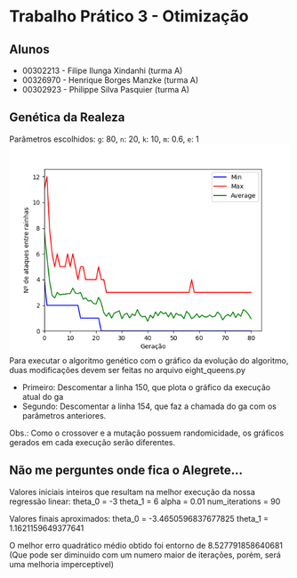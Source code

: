 # Trabalho Prático 3 - Otimização

## Alunos
* 00302213 - Filipe Ilunga Xindanhi (turma A)
* 00326970 - Henrique Borges Manzke (turma A)
* 00302923 - Philippe Silva Pasquier (turma A)

## Genética da Realeza
Parâmetros escolhidos: `g`: 80, `n`: 20, `k`: 10, `m`: 0.6, `e`: 1
![Screenshot](ga.png)\
Para executar o algoritmo genético com o gráfico da evolução do algoritmo, duas modificações devem ser feitas no arquivo eight_queens.py
- Primeiro: Descomentar a linha 150, que plota o gráfico da execução atual do ga
- Segundo: Descomentar a linha 154, que faz a chamada do ga com os parâmetros anteriores.

Obs.: Como o crossover e a mutação possuem randomicidade, os gráficos gerados em cada execução serão diferentes.

## Não me perguntes onde fica o Alegrete...

Valores iniciais inteiros que resultam na melhor execução da nossa regressão linear:
theta_0 = -3
theta_1 = 6
alpha = 0.01
num_iterations = 90

Valores finais aproximados:
theta_0 = -3.4650596837677825
theta_1 = 1.1621159649377641

O melhor erro quadrático médio obtido foi entorno de 8.527791858640681
(Que pode ser diminuido com um numero maior de iterações, porém, será uma melhoria imperceptivel)

